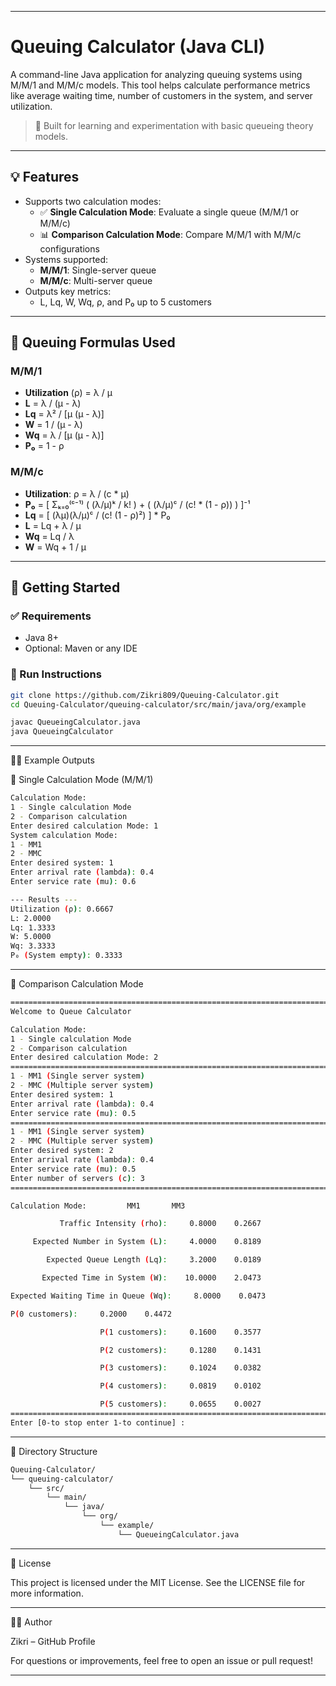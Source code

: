   
---

# Queuing Calculator (Java CLI)

A command-line Java application for analyzing queuing systems using M/M/1 and M/M/c models. This tool helps calculate performance metrics like average waiting time, number of customers in the system, and server utilization.

> 🧪 Built for learning and experimentation with basic queueing theory models.

---

## 💡 Features

- Supports two calculation modes:
  - ✅ **Single Calculation Mode**: Evaluate a single queue (M/M/1 or M/M/c)
  - 📊 **Comparison Calculation Mode**: Compare M/M/1 with M/M/c configurations
- Systems supported:
  - **M/M/1**: Single-server queue
  - **M/M/c**: Multi-server queue
- Outputs key metrics:
  - L, Lq, W, Wq, ρ, and P₀ up to 5 customers

---

## 🧮 Queuing Formulas Used

### M/M/1

- **Utilization** (ρ) = λ / μ
- **L** = λ / (μ - λ)
- **Lq** = λ² / [μ (μ - λ)]
- **W** = 1 / (μ - λ)
- **Wq** = λ / [μ (μ - λ)]
- **P₀** = 1 - ρ

### M/M/c

- **Utilization**: ρ = λ / (c * μ)
- **P₀** = [ Σₖ₌₀⁽ᶜ⁻¹⁾ ( (λ/μ)ᵏ / k! ) + ( (λ/μ)ᶜ / (c! * (1 - ρ)) ) ]⁻¹
- **Lq** = [ (λμ)(λ/μ)ᶜ / (c! (1 - ρ)²) ] * P₀
- **L** = Lq + λ / μ
- **Wq** = Lq / λ
- **W** = Wq + 1 / μ

---

## 🏁 Getting Started

### ✅ Requirements

- Java 8+
- Optional: Maven or any IDE

### 🔧 Run Instructions

```bash
git clone https://github.com/Zikri809/Queuing-Calculator.git
cd Queuing-Calculator/queuing-calculator/src/main/java/org/example

javac QueueingCalculator.java
java QueueingCalculator
```

---

🧑‍💻 Example Outputs

🔹 Single Calculation Mode (M/M/1)
```bash
Calculation Mode:
1 - Single calculation Mode
2 - Comparison calculation
Enter desired calculation Mode: 1
System calculation Mode:
1 - MM1
2 - MMC
Enter desired system: 1
Enter arrival rate (lambda): 0.4
Enter service rate (mu): 0.6

--- Results ---
Utilization (ρ): 0.6667
L: 2.0000
Lq: 1.3333
W: 5.0000
Wq: 3.3333
P₀ (System empty): 0.3333
```

---

🔹 Comparison Calculation Mode

```bash
=======================================================================================
Welcome to Queue Calculator

Calculation Mode:
1 - Single calculation Mode
2 - Comparison calculation
Enter desired calculation Mode: 2
=======================================================================================
1 - MM1 (Single server system)
2 - MMC (Multiple server system)
Enter desired system: 1
Enter arrival rate (lambda): 0.4
Enter service rate (mu): 0.5
=======================================================================================
1 - MM1 (Single server system)
2 - MMC (Multiple server system)
Enter desired system: 2
Enter arrival rate (lambda): 0.4
Enter service rate (mu): 0.5
Enter number of servers (c): 3
=======================================================================================

Calculation Mode:         MM1       MM3

           Traffic Intensity (rho):     0.8000    0.2667

     Expected Number in System (L):     4.0000    0.8189

        Expected Queue Length (Lq):     3.2000    0.0189

       Expected Time in System (W):    10.0000    2.0473

Expected Waiting Time in Queue (Wq):     8.0000    0.0473

P(0 customers):     0.2000    0.4472

                    P(1 customers):     0.1600    0.3577

                    P(2 customers):     0.1280    0.1431

                    P(3 customers):     0.1024    0.0382

                    P(4 customers):     0.0819    0.0102

                    P(5 customers):     0.0655    0.0027
=======================================================================================
Enter [0-to stop enter 1-to continue] :
```

---

📁 Directory Structure

```bash
Queuing-Calculator/
└── queuing-calculator/
    └── src/
        └── main/
            └── java/
                └── org/
                    └── example/
                        └── QueueingCalculator.java
```


---

📜 License

This project is licensed under the MIT License. See the LICENSE file for more information.


---

🙋‍♂️ Author

Zikri – GitHub Profile

For questions or improvements, feel free to open an issue or pull request!

---


